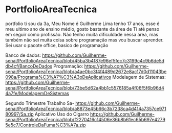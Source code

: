 # PortfolioAreaTecnica
portfolio ti sou da 3a,
Meu Nome é Guilherme Lima tenho 17 anos, esse é meu ultimo ano de ensino médio, gosto bastante da área de Ti até penso em seguir como profissão.
Não tenho muita dificuldade nessa área, mas também não sei muita coisa sobre programação mas vou buscar aprender.
Sei usar o pacote office, basico de programação

Banco de dados: https://github.com/Guilherme-senai/PortfolioAreaTecnica/blob/45ba3b4f87e96ef5fec7c3199c4c9b6de5ddb4cf/BancoDeDados
Programação: https://github.com/Guilherme-senai/PortfolioAreaTecnica/blob/a4ae0bc3f4f4489d2672e8ac17d0d11043be098a/Programa%C3%A7%C3%A3oDeAplicativos
Modelagem de Sistemas: https://github.com/Guilherme-senai/PortfolioAreaTecnica/blob/73be5d62a4bb1c5576185a4f06f5f6b96d44a7fe/ModelagemDeSistemas

Segundo Trimestre
Trabalho Sa- https://github.com/Guilherme-senai/PortfolioAreaTecnica/blob/a8873e45b66c3b7238ca4d414a7357ce97180997/Sa.zip
Aplicativo Uso do Cigarro https://github.com/Guilherme-senai/PortfolioAreaTecnica/blob/f2270416c14506e36b8b61ec65b697e42795e5c7/ControleDaFuma%C3%A7a.zip

